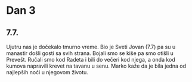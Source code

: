 # Dan 3

## 7.7.

Ujutru nas je dočekalo tmurno vreme. Bio je Sveti Jovan (7.7) pa su u manastir došli gosti sa svih strana. Bojali smo se kiše pa smo otišli u Prevešt. Ručali smo kod Radeta i bili do večeri kod njega, a onda kod kumova napravili krevet na tavanu u senu. Marko kaže da je bila jedna od najlepših noći u njegovom životu.
